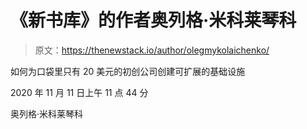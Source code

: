 # 《新书库》的作者奥列格·米科莱琴科

> 原文：<https://thenewstack.io/author/olegmykolaichenko/>

如何为口袋里只有 20 美元的初创公司创建可扩展的基础设施

2020 年 11 月 11 日上午 11 点 44 分

奥列格·米科莱琴科